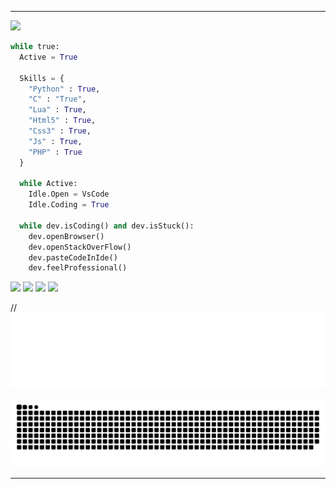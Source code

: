 <hr>
<img src="https://i.imgur.com/pepvHXR.jpg">

```python
while true:
  Active = True
  
  Skills = {
    "Python" : True,
    "C" : "True",
    "Lua" : True,
    "Html5" : True,
    "Css3" : True,
    "Js" : True,
    "PHP" : True
  }
  
  while Active:
    Idle.Open = VsCode
    Idle.Coding = True
  
  while dev.isCoding() and dev.isStuck():  
    dev.openBrowser()
    dev.openStackOverFlow()
    dev.pasteCodeInIde()
    dev.feelProfessional()
```

<a href="https://mail.google.com/mail/u/example@gmail.com/#inbox/153d2095719946b"><img src="https://img.shields.io/badge/Gmail-D14836?style=for-the-badge&logo=gmail&logoColor=white"></a>
<a href="https://discord.gg/user/-----%D9%88----%D9%88#0686"><img src="https://img.shields.io/badge/Discord-7289DA?style=for-the-badge&logo=discord&logoColor=white"></a>
<a href="https://github.com/Joojaum"><img src="https://img.shields.io/badge/GitHub-100000?style=for-the-badge&logo=github&logoColor=white"></a>
<img src="https://img.shields.io/badge/Windows-0078D6?style=for-the-badge&logo=windows&logoColor=white">

//<img height="120" alt="Thanks for visiting my profile" width="100%" src="https://github.com/Dr00x/.../blob/main/mrq.svg" />


![Snake animation](https://github.com/ellen2121/ellen2121/blob/output/github-contribution-grid-snake.svg)

<hr>
